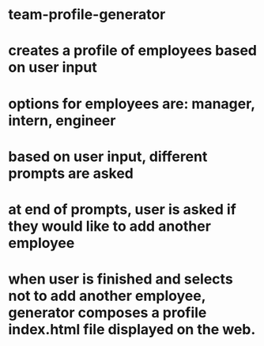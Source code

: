 # team-profile-generator

# creates a profile of employees based on user input
# options for employees are: manager, intern, engineer
# based on user input, different prompts are asked
# at end of prompts, user is asked if they would like to add another employee
# when user is finished and selects not to add another employee, generator composes a profile index.html file displayed on the web.